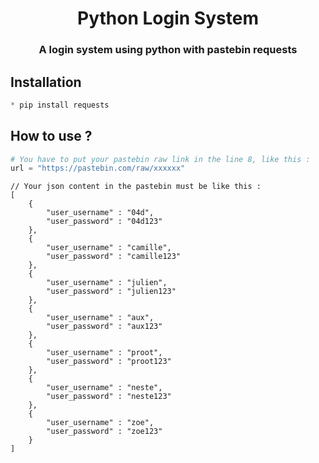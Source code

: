 <h1 align="center">Python Login System</h1>

<h3 align="center">A login system using python with pastebin requests</h3>

## Installation

```python
* pip install requests 
```
    
## How to use ?

```python
# You have to put your pastebin raw link in the line 8, like this :
url = "https://pastebin.com/raw/xxxxxx"
```

    

```jsonc
// Your json content in the pastebin must be like this :
[
    {
        "user_username" : "04d",
        "user_password" : "04d123"
    },
    {
        "user_username" : "camille",
        "user_password" : "camille123"
    },
    {
        "user_username" : "julien",
        "user_password" : "julien123"
    },
    {
        "user_username" : "aux",
        "user_password" : "aux123"
    },
    {
        "user_username" : "proot",
        "user_password" : "proot123"
    },
    {
        "user_username" : "neste",
        "user_password" : "neste123"
    },
    {
        "user_username" : "zoe",
        "user_password" : "zoe123"
    }
]
```
